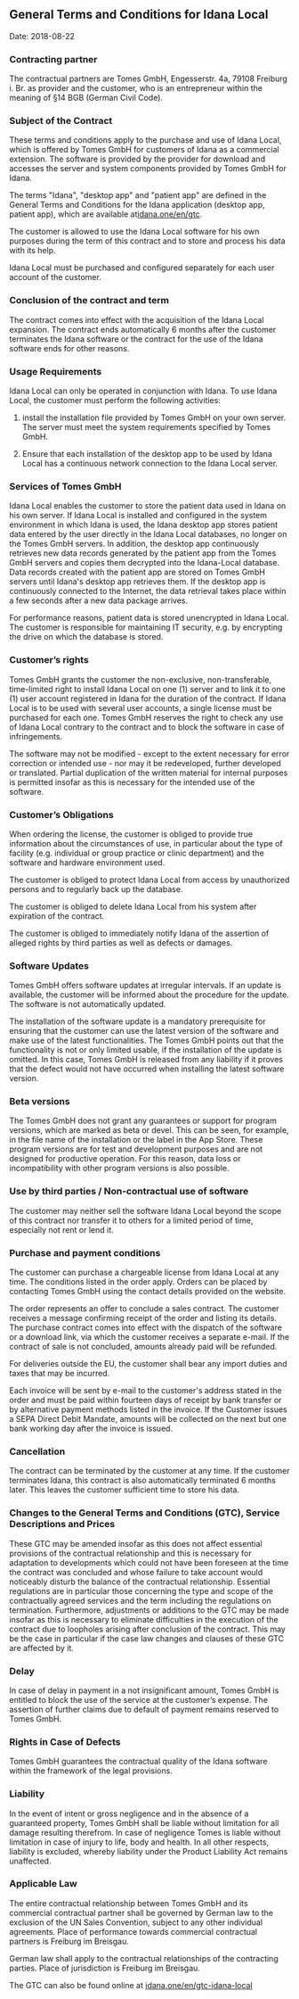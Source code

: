 ## General Terms and Conditions for Idana Local

Date: 2018-08-22

### Contracting partner

The contractual partners are Tomes GmbH, Engesserstr. 4a, 79108 Freiburg i. Br. as provider and the customer, who is an entrepreneur within the meaning of §14 BGB (German Civil Code).

### Subject of the Contract

These terms and conditions apply to the purchase and use of Idana Local, which is offered by Tomes GmbH for customers of Idana as a commercial extension. The software is provided by the provider for download and accesses the server and system components provided by Tomes GmbH for Idana.

The terms "Idana", "desktop app" and "patient app" are defined in the General Terms and Conditions for the Idana application (desktop app, patient app), which are available at[idana.one/en/gtc](https://idana.one/en/gtc).

The customer is allowed to use the Idana Local software for his own purposes during the term of this contract and to store and process his data with its help.

Idana Local must be purchased and configured separately for each user account of the customer.

### Conclusion of the contract and term

The contract comes into effect with the acquisition of the Idana Local expansion. The contract ends automatically 6 months after the customer terminates the Idana software or the contract for the use of the Idana software ends for other reasons.  

### Usage Requirements

Idana Local can only be operated in conjunction with Idana. To use Idana Local, the customer must perform the following activities:

1. install the installation file provided by Tomes GmbH on your own server. The server must meet the system requirements specified by Tomes GmbH.

2. Ensure that each installation of the desktop app to be used by Idana Local has a continuous network connection to the Idana Local server.

### Services of Tomes GmbH

Idana Local enables the customer to store the patient data used in Idana on his own server. If Idana Local is installed and configured in the system environment in which Idana is used, the Idana desktop app stores patient data entered by the user directly in the Idana Local databases, no longer on the Tomes GmbH servers. In addition, the desktop app continuously retrieves new data records generated by the patient app from the Tomes GmbH servers and copies them decrypted into the Idana-Local database. Data records created with the patient app are stored on Tomes GmbH servers until Idana's desktop app retrieves them. If the desktop app is continuously connected to the Internet, the data retrieval takes place within a few seconds after a new data package arrives.

For performance reasons, patient data is stored unencrypted in Idana Local. The customer is responsible for maintaining IT security, e.g. by encrypting the drive on which the database is stored.

### Customer’s rights

Tomes GmbH grants the customer the non-exclusive, non-transferable, time-limited right to install Idana Local on one (1) server and to link it to one (1) user account registered in Idana for the duration of the contract. If Idana Local is to be used with several user accounts, a single license must be purchased for each one. Tomes GmbH reserves the right to check any use of Idana Local contrary to the contract and to block the software in case of infringements.

The software may not be modified - except to the extent necessary for error correction or intended use - nor may it be redeveloped, further developed or translated. Partial duplication of the written material for internal purposes is permitted insofar as this is necessary for the intended use of the software.

### Customer’s Obligations

When ordering the license, the customer is obliged to provide true information about the circumstances of use, in particular about the type of facility (e.g. individual or group practice or clinic department) and the software and hardware environment used.

The customer is obliged to protect Idana Local from access by unauthorized persons and to regularly back up the database.

The customer is obliged to delete Idana Local from his system after expiration of the contract.

The customer is obliged to immediately notify Idana of the assertion of alleged rights by third parties as well as defects or damages.

### Software Updates

Tomes GmbH offers software updates at irregular intervals. If an update is available, the customer will be informed about the procedure for the update. The software is not automatically updated.

The installation of the software update is a mandatory prerequisite for ensuring that the customer can use the latest version of the software and make use of the latest functionalities. The Tomes GmbH points out that the functionality is not or only limited usable, if the installation of the update is omitted. In this case, Tomes GmbH is released from any liability if it proves that the defect would not have occurred when installing the latest software version.

### Beta versions

The Tomes GmbH does not grant any guarantees or support for program versions, which are marked as beta or devel. This can be seen, for example, in the file name of the installation or the label in the App Store. These program versions are for test and development purposes and are not designed for productive operation. For this reason, data loss or incompatibility with other program versions is also possible.

### Use by third parties / Non-contractual use of software

The customer may neither sell the software Idana Local beyond the scope of this contract nor transfer it to others for a limited period of time, especially not rent or lend it.

### Purchase and payment conditions

The customer can purchase a chargeable license from Idana Local at any time. The conditions listed in the order apply. Orders can be placed by contacting Tomes GmbH using the contact details provided on the website.

The order represents an offer to conclude a sales contract. The customer receives a message confirming receipt of the order and listing its details. The purchase contract comes into effect with the dispatch of the software or a download link, via which the customer receives a separate e-mail. If the contract of sale is not concluded, amounts already paid will be refunded.

For deliveries outside the EU, the customer shall bear any import duties and taxes that may be incurred.

Each invoice will be sent by e-mail to the customer's address stated in the order and must be paid within fourteen days of receipt by bank transfer or by alternative payment methods listed in the invoice. If the Customer issues a SEPA Direct Debit Mandate, amounts will be collected on the next but one bank working day after the invoice is issued.

### Cancellation

The contract can be terminated by the customer at any time. If the customer terminates Idana, this contract is also automatically terminated 6 months later. This leaves the customer sufficient time to store his data.

### Changes to the General Terms and Conditions (GTC), Service Descriptions and Prices

These GTC may be amended insofar as this does not affect essential provisions of the contractual relationship and this is necessary for adaptation to developments which could not have been foreseen at the time the contract was concluded and whose failure to take account would noticeably disturb the balance of the contractual relationship. Essential regulations are in particular those concerning the type and scope of the contractually agreed services and the term including the regulations on termination. Furthermore, adjustments or additions to the GTC may be made insofar as this is necessary to eliminate difficulties in the execution of the contract due to loopholes arising after conclusion of the contract. This may be the case in particular if the case law changes and clauses of these GTC are affected by it.

### Delay

In case of delay in payment in a not insignificant amount, Tomes GmbH is entitled to block the use of the service at the customer’s expense. The assertion of further claims due to default of payment remains reserved to Tomes GmbH.

### Rights in Case of Defects

Tomes GmbH guarantees the contractual quality of the Idana software within the framework of the legal provisions.

### Liability

In the event of intent or gross negligence and in the absence of a guaranteed property, Tomes GmbH shall be liable without limitation for all damage resulting therefrom. In case of negligence Tomes is liable without limitation in case of injury to life, body and health. In all other respects, liability is excluded, whereby liability under the Product Liability Act remains unaffected.  

### Applicable Law

The entire contractual relationship between Tomes GmbH and its commercial contractual partner shall be governed by German law to the exclusion of the UN Sales Convention, subject to any other individual agreements. Place of performance towards commercial contractual partners is Freiburg im Breisgau.

German law shall apply to the contractual relationships of the contracting parties. Place of jurisdiction is Freiburg im Breisgau.

The GTC can also be found online at [idana.one/en/gtc-idana-local](https://idana.one/en/gtc-idana-local)
